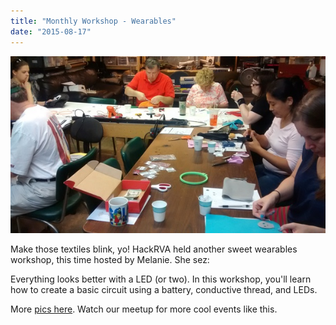 ```yaml
---
title: "Monthly Workshop - Wearables"
date: "2015-08-17"
---
```


[![wearables1](images/wearables1.jpeg)](http://www.hackrva.org/blog/wp-content/uploads/2015/09/wearables1.jpeg)

Make those textiles blink, yo! HackRVA held another sweet wearables workshop, this time hosted by Melanie. She sez:

Everything looks better with a LED (or two). In this workshop, you'll learn how to create a basic circuit using a battery, conductive thread, and LEDs.

More [pics here](https://www.flickr.com/photos/hackrva/albums/72157659070645305). Watch our meetup for more cool events like this.
